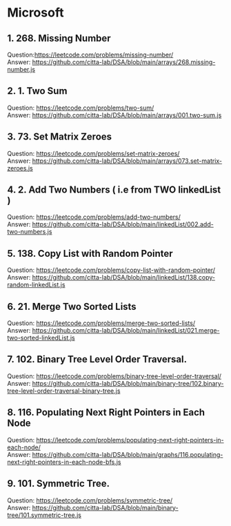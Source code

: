 # Microsoft 

## 1. 268. Missing Number     
Question:https://leetcode.com/problems/missing-number/    
Answer: https://github.com/citta-lab/DSA/blob/main/arrays/268.missing-number.js

## 2. 1. Two Sum    
Question: https://leetcode.com/problems/two-sum/    
Answer: https://github.com/citta-lab/DSA/blob/main/arrays/001.two-sum.js 

## 3. 73. Set Matrix Zeroes    
Question: https://leetcode.com/problems/set-matrix-zeroes/      
Answer: https://github.com/citta-lab/DSA/blob/main/arrays/073.set-matrix-zeroes.js

## 4. 2. Add Two Numbers ( i.e from TWO linkedList )       
Question: https://leetcode.com/problems/add-two-numbers/       
Answer: https://github.com/citta-lab/DSA/blob/main/linkedList/002.add-two-numbers.js 

## 5. 138. Copy List with Random Pointer    
Question:  https://leetcode.com/problems/copy-list-with-random-pointer/    
Answer: https://github.com/citta-lab/DSA/blob/main/linkedList/138.copy-random-linkedList.js 

## 6. 21. Merge Two Sorted Lists     
Question: https://leetcode.com/problems/merge-two-sorted-lists/    
Answer: https://github.com/citta-lab/DSA/blob/main/linkedList/021.merge-two-sorted-linkedList.js 

## 7. 102. Binary Tree Level Order Traversal.  
Question: https://leetcode.com/problems/binary-tree-level-order-traversal/   
Answer: https://github.com/citta-lab/DSA/blob/main/binary-tree/102.binary-tree-level-order-traversal-binary-tree.js  

## 8. 116. Populating Next Right Pointers in Each Node  
Question: https://leetcode.com/problems/populating-next-right-pointers-in-each-node/   
Answer: https://github.com/citta-lab/DSA/blob/main/graphs/116.populating-next-right-pointers-in-each-node-bfs.js   

## 9. 101. Symmetric Tree.   
Question: https://leetcode.com/problems/symmetric-tree/   
Answer: https://github.com/citta-lab/DSA/blob/main/binary-tree/101.symmetric-tree.js   
